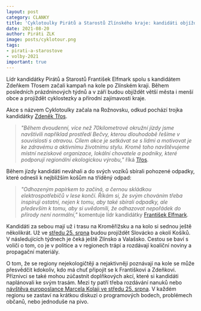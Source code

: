 ```yaml
---
layout: post
category: CLANKY
title: 'Cyklotoulky Pirátů a Starostů Zlínského kraje: kandidáti objíždí kraj na kole v rámci volební kampaně '
date: 2021-08-20
author: Piráti ZLK
image: posts/cyklotour.png
tags: 
- pirati-a-starostove
- volby-2021
important: true
---
```


Lídr kandidátky Pirátů a Starostů František Elfmark spolu s kandidátem Zdeňkem Třosem začali kampaň na kole po Zlínském kraji. Během posledních prázdninových týdnů a v září budou objíždět větší města i menší obce a projíždět cyklostezky a přírodní zajímavosti kraje.

Akce s názvem Cyklotoulky začala na Rožnovsku, odkud pochází trojka kandidátky [Zdeněk Třos](https://zlinsky.pirati.cz/lide/zdenek-tros/).
> *"Během dvoudenní, více než 70kilometrové okružní jízdy jsme navštívili například prostředí Bečvy, kterou dlouhodobě řešíme v souvislosti s otravou. Cílem akce je setkávat se s lidmi a motivovat je ke zdravému a aktivnímu životnímu stylu. Kromě toho navštěvujeme místní neziskové organizace, lokální chovatele a podniky, které podporují regionální ekologickou výrobu,"* říká [Třos](https://zlinsky.pirati.cz/lide/zdenek-tros/).
> 

Během jízdy kandidáti neváhali a do svých vozíků sbírali pohozené odpadky, které odnesli k nejbližším košům na tříděný odpad: 
> *"Odhozeným papírkem to začíná, a černou skládkou elektrospotřebičů v lese končí. Říkám si, že svým chováním třeba inspiruji ostatní, nejen k tomu, aby také sbírali odpadky, ale především k tomu, aby si uvědomili, že odhazovat nepořádek do přírody není normální,"* komentuje lídr kandidátky [František Elfmark](https://zlinsky.pirati.cz/lide/frantisek-elfmark/).
> 

Kandidáti za sebou mají už i trasu na Kroměřížsku a na kolo si sednou ještě několikrát. Už ve [středu 25. srpna](https://fb.me/e/3MoydIVYS) budou projíždět Slovácko a okolí Košíků. V následujících týdnech je čeká ještě Zlínsko a Valašsko. Cestou se baví s voliči o tom, co je v politice a v regionech trápí a rozdávají koaliční noviny a propagační materiály.

O tom, že se regiony nejekologičtěji a nejaktivněji poznávají na kole se může přesvědčit kdokoliv, kdo má chuť připojit se k Františkovi a Zdeňkovi. Příznivci se také mohou zúčastnit doplňkových akcí, které si kandidáti naplánovali ke svým trasám. Mezi ty patří třeba rozdávání nanuků nebo [návštěva europoslance Marcela Kolaji ve středu 25. srpna](https://fb.me/e/27X16DHLs). V každém regionu se zastaví na krátkou diskuzi o programových bodech, problémech občanů, nebo jednoduše na pivo. 
